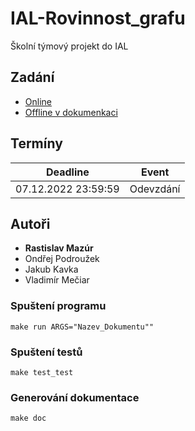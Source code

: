 <!-- @file Readme.md -->
<!-- @project IAL Náhradní projekt - 05. Rovinnost grafu -->
<!-- @author Vladimir Meciar (xlogin00) -->
<!-- @brief Readme of project -->
<!-- @changes 7.12.2022 -->

# IAL-Rovinnost_grafu
Školní týmový projekt do IAL

## Zadání
- [Online](https://www.vut.cz/studis/student.phtml?sn=zadani_detail&apid=230956&zid=50673)
- [Offline v dokumenkaci](documentary.pdf)

## Termíny
| Deadline            | Event     |
|---------------------|-----------|
| 07.12.2022 23:59:59 | Odevzdání |

## Autoři
- **Rastislav Mazúr**
- Ondřej Podroužek
- Jakub Kavka
- Vladimír Mečiar
 

### Spuštení programu
`make run ARGS="Nazev_Dokumentu""`

### Spuštení testů
`make test_test`

### Generování dokumentace
`make doc`
